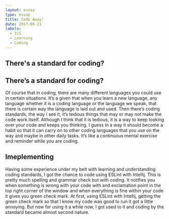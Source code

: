 ```yaml
---
layout: essay
type: essay
title: Code Away!
date: 2017-09-21
labels:
  - ICS
  - Learning
  - Coding
---
```


## There's a standard for coding?

## There’s a standard for coding?

Of course that in coding, there are many different languages you could use in certain situations. It’s a given that when you learn a new language, any language whether it is a coding language or the language we speak, that there is certain way the language is laid out and used. Then there’s coding standards, the way I see it, it’s tedious things that may or may not make the code work itself. Although I think that it is tedious, it is a way to keep looking over your code and keeps you thinking. I guess in a way it should become a habit so that it can carry on to other coding languages that you use on the way and maybe in other daily tasks. It’s like a continuous mental exercise and reminder while you are coding. 

## Imeplementing 

Having some experience under my belt with learning and understanding coding standards, I got the chance to code using ESLint with Intellij. This is pretty much spelling and grammar check but with coding. It notifies you when something is wrong with your code with and exclamation point in the top right corner of the window and when everything is fine within your code it gives you green check mark. At first, using ESLint with Intellij, getting the green check mark so that I know my code was good to run it got a little annoying. But now for using it a while now, I got used to it and coding by the standard became almost second nature. 
